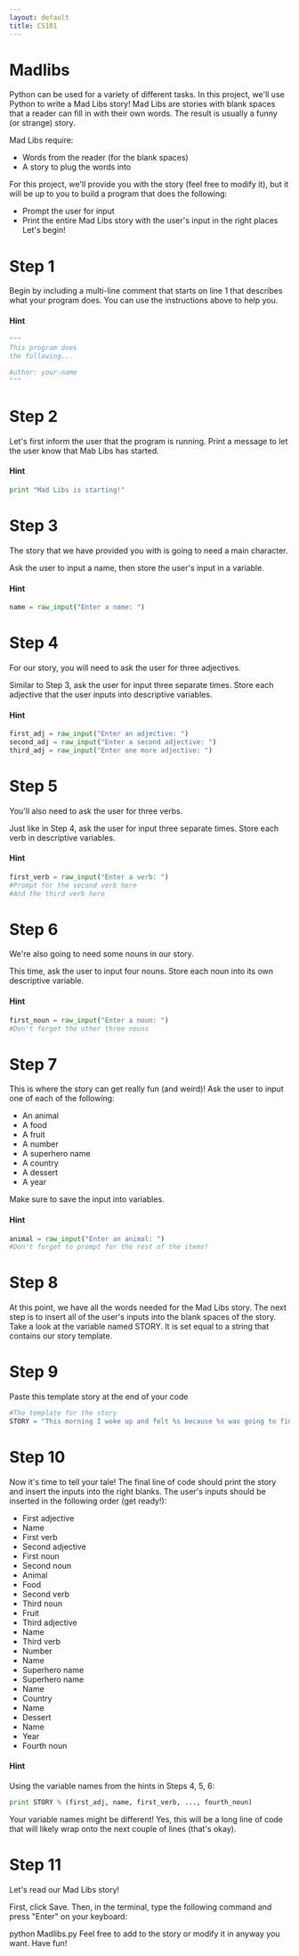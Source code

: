 ```yaml
---
layout: default
title: CS101
---
```


# Madlibs
Python can be used for a variety of different tasks. In this project, we'll use Python to write a Mad Libs story! Mad Libs are stories with blank spaces that a reader can fill in with their own words. The result is usually a funny (or strange) story.

Mad Libs require:
- Words from the reader (for the blank spaces)
- A story to plug the words into

For this project, we'll provide you with the story (feel free to modify it), but it will be up to you to build a program that does the following:

- Prompt the user for input
- Print the entire Mad Libs story with the user's input in the right places
Let's begin!

# Step 1
 Begin by including a multi-line comment that starts on line 1 that describes what your program does. You can use the instructions above to help you.

#### Hint
```python
"""
This program does
the following...

Author: your-name
"""
```
# Step 2
Let's first inform the user that the program is running. Print a message to let the user know that Mab Libs has started.
#### Hint
```python
print "Mad Libs is starting!"
```

# Step 3
The story that we have provided you with is going to need a main character.

Ask the user to input a name, then store the user's input in a variable.


#### Hint
```python
name = raw_input("Enter a name: ")
```

# Step 4
For our story, you will need to ask the user for three adjectives.

Similar to Step 3, ask the user for input three separate times. Store each adjective that the user inputs into descriptive variables.

#### Hint
```python
first_adj = raw_input("Enter an adjective: ")
second_adj = raw_input("Enter a second adjective: ")
third_adj = raw_input("Enter one more adjective: ")
```

# Step 5
You'll also need to ask the user for three verbs.

Just like in Step 4, ask the user for input three separate times. Store each verb in descriptive variables.

#### Hint
```python
first_verb = raw_input("Enter a verb: ")
#Prompt for the second verb here
#And the third verb here
```

# Step 6
We're also going to need some nouns in our story.

This time, ask the user to input four nouns. Store each noun into its own descriptive variable.

#### Hint
```python
first_noun = raw_input("Enter a noun: ")
#Don't forget the other three nouns
```

# Step 7
This is where the story can get really fun (and weird)! Ask the user to input one of each of the following:

- An animal
- A food
- A fruit
- A number
- A superhero name
- A country
- A dessert
- A year

Make sure to save the input into variables.

#### Hint
```python
animal = raw_input("Enter an animal: ")
#Don't forget to prompt for the rest of the items!
```

# Step 8
At this point, we have all the words needed for the Mad Libs story. The next step is to insert all of the user's inputs into the blank spaces of the story. Take a look at the variable named STORY. It is set equal to a string that contains our story template.

# Step 9
Paste this template story at the end of your code

```python
#The template for the story
STORY = "This morning I woke up and felt %s because %s was going to finally %s over the big %s %s. On the other side of the %s were many %ss protesting to keep %s in stores. The crowd began to %s to the rhythm of the %s, which made all of the %ss very %s. %s tried to %s into the sewers and found %s rats. Needing help, %s quickly called %s. %s appeared and saved %s by flying to %s and dropping %s into a puddle of %s. %s then fell asleep and woke up in the year %s, in a world where %ss ruled the world."
```

# Step 10
Now it's time to tell your tale! The final line of code should print the story and insert the inputs into the right blanks. The user's inputs should be inserted in the following order (get ready!):

- First adjective
- Name
- First verb
- Second adjective
- First noun
- Second noun
- Animal
- Food
- Second verb
- Third noun
- Fruit
- Third adjective
- Name
- Third verb
- Number
- Name
- Superhero name
- Superhero name
- Name
- Country
- Name
- Dessert
- Name
- Year
- Fourth noun

#### Hint
Using the variable names from the hints in Steps 4, 5, 6:
```python
print STORY % (first_adj, name, first_verb, ..., fourth_noun)
```

Your variable names might be different! Yes, this will be a long line of code that will likely wrap onto the next couple of lines (that's okay).

# Step 11
Let's read our Mad Libs story!

First, click Save. Then, in the terminal, type the following command and press "Enter" on your keyboard:

python Madlibs.py
Feel free to add to the story or modify it in anyway you want. Have fun!
